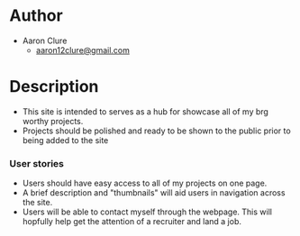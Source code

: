 # Author 
- Aaron Clure
    - aaron12clure@gmail.com

# Description
- This site is intended to serves as a hub for showcase all of my brg worthy projects.
- Projects should be polished and ready to be shown to the public prior to being added to the site

### User stories
- Users should have easy access to all of my projects on one page.
- A brief description and "thumbnails" will aid users in navigation across the site.
- Users will be able to contact myself through the webpage.  This will hopfully help get the attention of a recruiter and land a job.